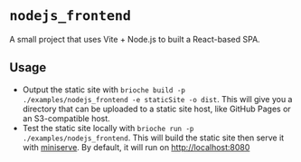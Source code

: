 # `nodejs_frontend`

A small project that uses Vite + Node.js to built a React-based SPA.

## Usage

- Output the static site with `brioche build -p ./examples/nodejs_frontend -e staticSite -o dist`. This will give you a directory that can be uploaded to a static site host, like GitHub Pages or an S3-compatible host.
- Test the static site locally with `brioche run -p ./examples/nodejs_frontend`. This will build the static site then serve it with [miniserve](https://github.com/svenstaro/miniserve). By default, it will run on <http://localhost:8080>
